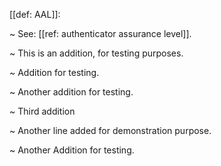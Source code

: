 [[def: AAL]]:

~ See: [[ref: authenticator assurance level]].

~ This is an addition, for testing purposes.

~ Addition for testing.

~ Another addition for testing.

~ Third addition

~ Another line added for demonstration purpose.

~ Another Addition for testing.
